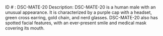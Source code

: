 ID # : DSC-MATE-20
Description: DSC-MATE-20 is a human male with an unusual appearance. It is characterized by a purple cap with a headset, green cross earring, gold chain, and nerd glasses. DSC-MATE-20 also has spotted facial features, with an ever-present smile and medical mask covering its mouth.
